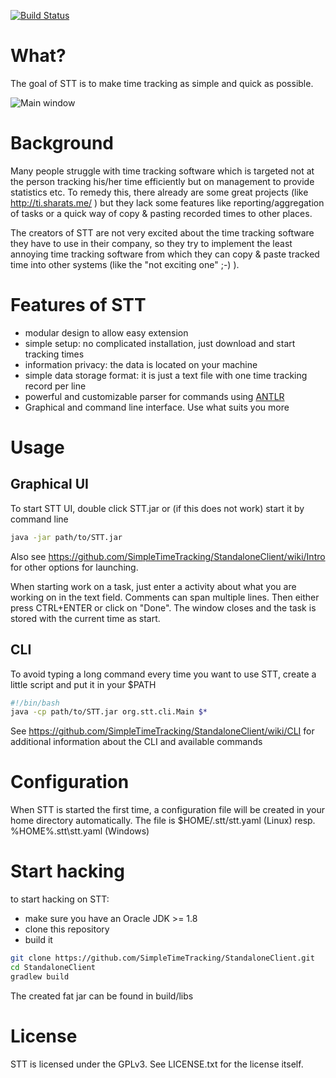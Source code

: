 [![Build Status](https://travis-ci.org/SimpleTimeTracking/StandaloneClient.svg)](https://travis-ci.org/SimpleTimeTracking/StandaloneClient) 

# What? 
The goal of STT is to make time tracking as simple and quick as possible.

![Main window](https://raw.githubusercontent.com/SimpleTimeTracking/StandaloneClient/master/doc/MainApp.png)

# Background

Many people struggle with time tracking software which is targeted not at the person tracking his/her time efficiently but on management to provide statistics etc.
To remedy this, there already are some great projects (like http://ti.sharats.me/ ) but they lack some features like reporting/aggregation of tasks or a quick way of copy & pasting recorded times to other places. 

The creators of STT are not very excited about the time tracking software they have to use in their company, so they try to implement the least annoying time tracking software from which they can copy & paste tracked time into other systems (like the "not exciting one" ;-) ).

# Features of STT

- modular design to allow easy extension
- simple setup: no complicated installation, just download and start tracking times
- information privacy: the data is located on your machine
- simple data storage format: it is just a text file with one time tracking record per line
- powerful and customizable parser for commands using [ANTLR](http://www.antlr.org/)
- Graphical and command line interface. Use what suits you more

# Usage

## Graphical UI

To start STT UI, double click STT.jar or (if this does not work) start it by command line 
```bash
java -jar path/to/STT.jar
```

Also see https://github.com/SimpleTimeTracking/StandaloneClient/wiki/Intro for other options for launching.

When starting work on a task, just enter a activity about what you are working on in the text field. Comments can span multiple lines. Then either press CTRL+ENTER or click on "Done". The window closes and the task is stored with the current time as start.

## CLI

To avoid typing a long command every time you want to use STT, create a little script and put it in your $PATH
```bash
#!/bin/bash
java -cp path/to/STT.jar org.stt.cli.Main $*
```

See https://github.com/SimpleTimeTracking/StandaloneClient/wiki/CLI for additional information about the CLI and available commands

# Configuration

When STT is started the first time, a configuration file will be created in your home directory automatically. 
The file is $HOME/.stt/stt.yaml (Linux) resp. %HOME%\.stt\stt.yaml (Windows)

# Start hacking

to start hacking on STT:
- make sure you have an Oracle JDK >= 1.8
- clone this repository 
- build it
```bash
git clone https://github.com/SimpleTimeTracking/StandaloneClient.git
cd StandaloneClient
gradlew build
```
The created fat jar can be found in build/libs

# License

STT is licensed under the GPLv3. See LICENSE.txt for the license itself.
